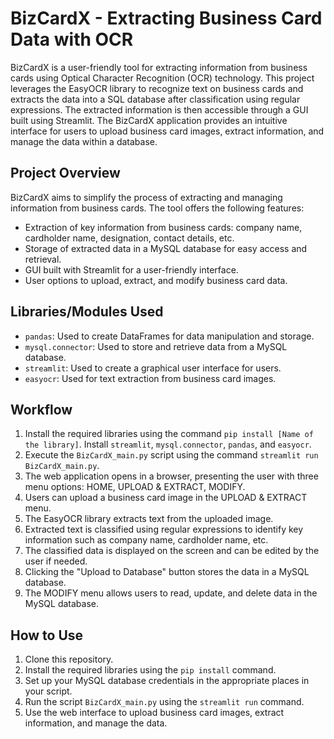 # BizCardX - Extracting Business Card Data with OCR

BizCardX is a user-friendly tool for extracting information from business cards using Optical Character Recognition (OCR) technology. This project leverages the EasyOCR library to recognize text on business cards and extracts the data into a SQL database after classification using regular expressions. The extracted information is then accessible through a GUI built using Streamlit. The BizCardX application provides an intuitive interface for users to upload business card images, extract information, and manage the data within a database.

## Project Overview

BizCardX aims to simplify the process of extracting and managing information from business cards. The tool offers the following features:

- Extraction of key information from business cards: company name, cardholder name, designation, contact details, etc.
- Storage of extracted data in a MySQL database for easy access and retrieval.
- GUI built with Streamlit for a user-friendly interface.
- User options to upload, extract, and modify business card data.

## Libraries/Modules Used

- `pandas`: Used to create DataFrames for data manipulation and storage.
- `mysql.connector`: Used to store and retrieve data from a MySQL database.
- `streamlit`: Used to create a graphical user interface for users.
- `easyocr`: Used for text extraction from business card images.

## Workflow

1. Install the required libraries using the command `pip install [Name of the library]`. Install `streamlit`, `mysql.connector`, `pandas`, and `easyocr`.
2. Execute the `BizCardX_main.py` script using the command `streamlit run BizCardX_main.py`.
3. The web application opens in a browser, presenting the user with three menu options: HOME, UPLOAD & EXTRACT, MODIFY.
4. Users can upload a business card image in the UPLOAD & EXTRACT menu.
5. The EasyOCR library extracts text from the uploaded image.
6. Extracted text is classified using regular expressions to identify key information such as company name, cardholder name, etc.
7. The classified data is displayed on the screen and can be edited by the user if needed.
8. Clicking the "Upload to Database" button stores the data in a MySQL database.
9. The MODIFY menu allows users to read, update, and delete data in the MySQL database.

## How to Use

1. Clone this repository.
2. Install the required libraries using the `pip install` command.
3. Set up your MySQL database credentials in the appropriate places in your script.
4. Run the script `BizCardX_main.py` using the `streamlit run` command.
5. Use the web interface to upload business card images, extract information, and manage the data.

